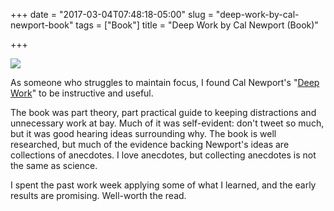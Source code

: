 +++
date = "2017-03-04T07:48:18-05:00"
slug = "deep-work-by-cal-newport-book"
tags = ["Book"]
title = "Deep Work by Cal Newport (Book)"

+++

![](/img/2017/deep-work.jpg)

As someone who struggles to maintain focus, I found Cal Newport's "[Deep Work](https://www.goodreads.com/book/show/25744928-deep-work)" to be
instructive and useful.

The book was part theory, part practical guide to keeping distractions
and unnecessary work at bay. Much of it was self-evident: don't tweet so
much, but it was good hearing ideas surrounding why. The book is well
researched, but much of the evidence backing Newport's ideas are
collections of anecdotes. I love anecdotes, but collecting anecdotes is
not the same as science.

I spent the past work week applying some of what I learned, and the
early results are promising. Well-worth the read.
